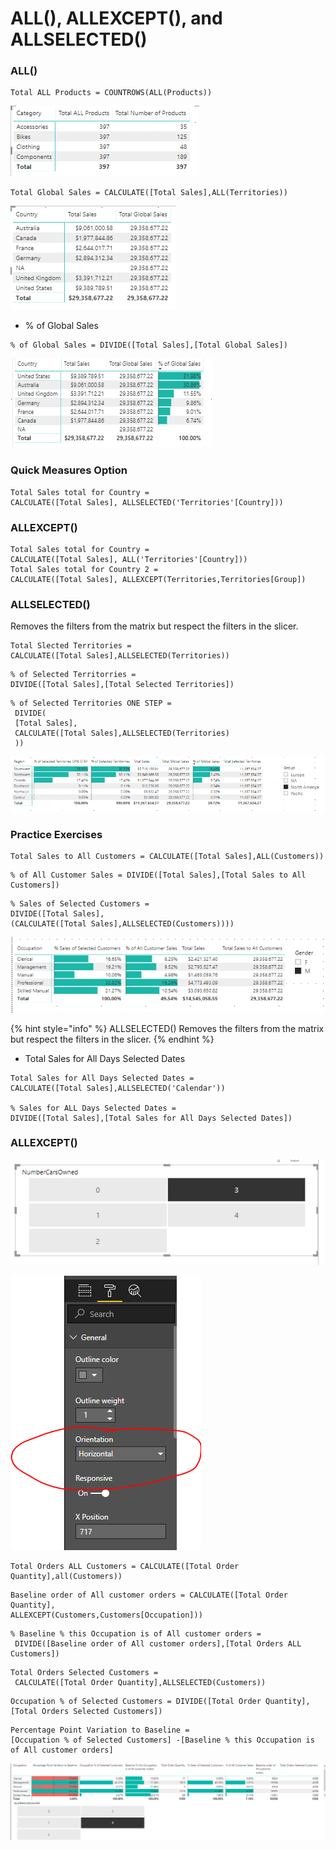 # ALL\(\), ALLEXCEPT\(\), and ALLSELECTED\(\)

### ALL\(\)

```text
Total ALL Products = COUNTROWS(ALL(Products))
```

![](.gitbook/assets/image%20%2830%29.png)

```text
Total Global Sales = CALCULATE([Total Sales],ALL(Territories))
```

![](.gitbook/assets/image%20%2865%29.png)

* % of Global Sales 

```text
% of Global Sales = DIVIDE([Total Sales],[Total Global Sales])
```

![](.gitbook/assets/image%20%2849%29.png)

### Quick Measures Option

```text
Total Sales total for Country = 
CALCULATE([Total Sales], ALLSELECTED('Territories'[Country]))
```

### ALLEXCEPT\(\)

```text
Total Sales total for Country = 
CALCULATE([Total Sales], ALL('Territories'[Country]))
Total Sales total for Country 2 = 
CALCULATE([Total Sales], ALLEXCEPT(Territories,Territories[Group])
```

### ALLSELECTED\(\)

Removes the filters from the matrix but respect the filters in the slicer.

```text
Total Slected Territories = 
CALCULATE([Total Sales],ALLSELECTED(Territories))
```

```text
% of Selected Territorries = 
DIVIDE([Total Sales],[Total Selected Territories])
```

```text
% of Selected Territories ONE STEP =
 DIVIDE(
 [Total Sales],
 CALCULATE([Total Sales],ALLSELECTED(Territories)
 ))
```

![](.gitbook/assets/image%20%2877%29.png)

### Practice Exercises

```text
Total Sales to All Customers = CALCULATE([Total Sales],ALL(Customers))
```

```text
% of All Customer Sales = DIVIDE([Total Sales],[Total Sales to All Customers])
```

```text
% Sales of Selected Customers = 
DIVIDE([Total Sales],
(CALCULATE([Total Sales],ALLSELECTED(Customers))))
```

![](.gitbook/assets/image%20%2839%29.png)

{% hint style="info" %}
ALLSELECTED\(\) Removes the filters from the matrix but respect the filters in the slicer.
{% endhint %}

* Total Sales for All Days Selected Dates

```text
Total Sales for All Days Selected Dates = 
CALCULATE([Total Sales],ALLSELECTED('Calendar'))

% Sales for ALL Days Selected Dates = 
DIVIDE([Total Sales],[Total Sales for All Days Selected Dates])
```

### ALLEXCEPT\(\)

![](.gitbook/assets/image%20%2861%29.png)

![](.gitbook/assets/image%20%2883%29.png)

```text
Total Orders ALL Customers = CALCULATE([Total Order Quantity],all(Customers))
```

```text
Baseline order of All customer orders = CALCULATE([Total Order Quantity],
ALLEXCEPT(Customers,Customers[Occupation]))
```

```text
% Baseline % this Occupation is of All customer orders =
 DIVIDE([Baseline order of All customer orders],[Total Orders ALL Customers])

```

```text
Total Orders Selected Customers =
 CALCULATE([Total Order Quantity],ALLSELECTED(Customers))
```

```text
Occupation % of Selected Customers = DIVIDE([Total Order Quantity],[Total Orders Selected Customers])

```

```text
Percentage Point Variation to Baseline = 
[Occupation % of Selected Customers] -[Baseline % this Occupation is of All customer orders]
```

![](.gitbook/assets/image%20%2829%29.png)

